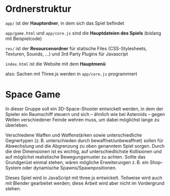 # Ordnerstruktur

`app/` ist der **Hauptordner**, in dem sich das Spiel befindet

`app/game.html` und `app/core.js` sind die **Hauptdateien des Spiels** (bislang mit Beispielcode)

`res/` ist der **Resourcenordner** für statische Files (CSS-Stylesheets, Texturen, Sounds, ...) und 3rd Party Plugins für Javascript
 
`index.html` ist die Website mit dem **Hauptmenü**



also: Sachen mit Three.js werden in `app/core.js` programmiert  



# Space Game

In dieser Gruppe soll ein 3D-Space-Shooter entwickelt werden, in dem der Spieler ein Raumschiff steuern und sich – ähnlich wie bei Asteroids – gegen Wellen verschiedener Feinde wehren muss, um dabei möglichst lange zu überleben.

Verschiedene Waffen und Waffenstärken sowie unterschiedliche Gegnertypen (z. B. unterschieden durch bewaffnet/unbewaffnet) sollen für Abwechslung und die Abgrenzung zu oben genanntem Spiel sorgen. Durch die drei Dimensionen ist es wichtig, auf unterschiedlichste Kollisionen und auf möglichst realistische Bewegungsmuster zu achten. Sollte das Grundgerüst einmal stehen, wären mögliche Erweiterungen z. B. ein Shop-System oder dynamische Spawns/Spawnpositionen.

Dieses Spiel wird in JavaScript mit three.js entwickelt. Teilweise wird auch mit Blender gearbeitet werden; diese Arbeit wird aber nicht im Vordergrund stehen. 
